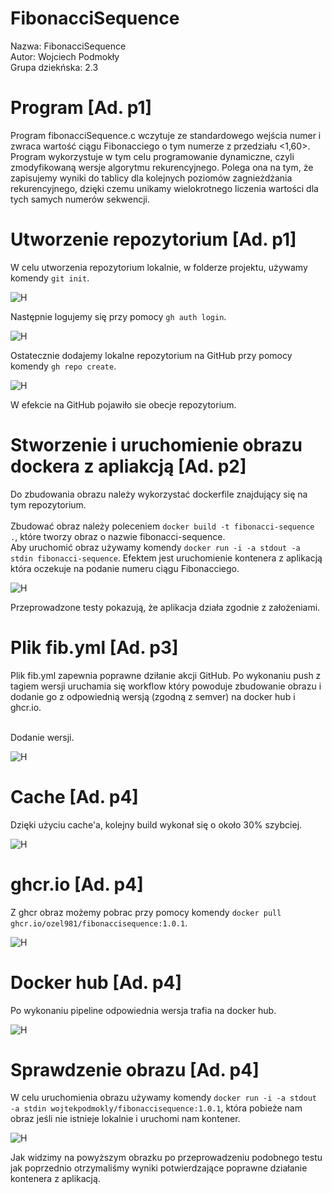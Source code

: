 # FibonacciSequence
Nazwa: FibonacciSequence<br>
Autor: Wojciech Podmokły<br>
Grupa dziekńska: 2.3<br>

# Program [Ad. p1]

Program fibonacciSequence.c wczytuje ze standardowego wejścia numer i zwraca wartość ciągu Fibonacciego o tym numerze z przedziału <1,60>.<br>
Program wykorzystuje w tym celu programowanie dynamiczne, czyli zmodyfikowaną wersje algorytmu rekurencyjnego. Polega ona na tym, że zapisujemy wyniki do tablicy dla kolejnych poziomów zagnieżdżania rekurencyjnego, dzięki czemu unikamy wielokrotnego liczenia wartości dla tych samych numerów sekwencji.<br>

# Utworzenie repozytorium [Ad. p1]

W celu utworzenia repozytorium lokalnie, w folderze projektu, używamy komendy `git init`.<br>

![H](local_rep.png)

Następnie logujemy się przy pomocy `gh auth login`.<br>

![H](auth.png)

Ostatecznie dodajemy lokalne repozytorium na GitHub przy pomocy komendy `gh repo create`.<br>

![H](repocreate.png)

W efekcie na GitHub pojawiło sie obecje repozytorium.<br>

# Stworzenie i uruchomienie obrazu dockera z apliakcją [Ad. p2]

Do zbudowania obrazu należy wykorzystać dockerfile znajdujący się na tym repozytorium.<br><br>
Zbudować obraz należy poleceniem `docker build -t fibonacci-sequence .`, które tworzy obraz o nazwie fibonacci-sequence.<br>
Aby uruchomić obraz używamy komendy `docker run -i -a stdout -a stdin fibonacci-sequence`. 
Efektem jest uruchomienie kontenera z aplikacją która oczekuje na podanie numeru ciągu Fibonacciego.

![H](test.png)

Przeprowadzone testy pokazują, że aplikacja działa zgodnie z założeniami.

# Plik fib.yml [Ad. p3]

Plik fib.yml zapewnia poprawne dziłanie akcji GitHub. Po wykonaniu push z tagiem wersji uruchamia się workflow który powoduje zbudowanie obrazu i dodanie go z odpowiednią wersją (zgodną z semver) na docker hub i ghcr.io. <br><br>

Dodanie wersji.<br>

![H](addversion.png)

# Cache [Ad. p4]

Dzięki użyciu cache'a, kolejny build wykonał się o około 30% szybciej.<br>

![H](actions.png)

# ghcr.io [Ad. p4]

Z ghcr obraz możemy pobrac przy pomocy komendy `docker pull ghcr.io/ozel981/fibonaccisequence:1.0.1`.

![H](packages.png)

# Docker hub [Ad. p4]

Po wykonaniu pipeline odpowiednia wersja trafia na docker hub. <br>

![H](dockerhub.png)

# Sprawdzenie obrazu [Ad. p4]

W celu uruchomienia obrazu używamy komendy `docker run -i -a stdout -a stdin wojtekpodmokly/fibonaccisequence:1.0.1`, która pobieże nam obraz jeśli nie istnieje lokalnie i uruchomi nam kontener. <br>

![H](finaltest.png)

Jak widzimy na powyższym obrazku po przeprowadzeniu podobnego testu jak poprzednio otrzymaliśmy wyniki potwierdzające poprawne działanie kontenera z aplikacją.<br>




